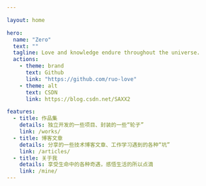 ```yaml
---

layout: home

hero:
  name: "Zero"
  text: ""
  tagline: Love and knowledge endure throughout the universe.
  actions:
    - theme: brand
      text: Github
      link: "https://github.com/ruo-love"
    - theme: alt
      text: CSDN
      link: https://blog.csdn.net/SAXX2

features:
  - title: 作品集
    details: 独立开发的一些项目、封装的一些“轮子”
    link: /works/
  - title: 博客文章
    details: 分享的一些技术博客文章、工作学习遇到的各种“坑”
    link: /articles/
  - title: 关于我
    details: 享受生命中的各种奇遇，感悟生活的所以点滴
    link: /mine/
---
```

